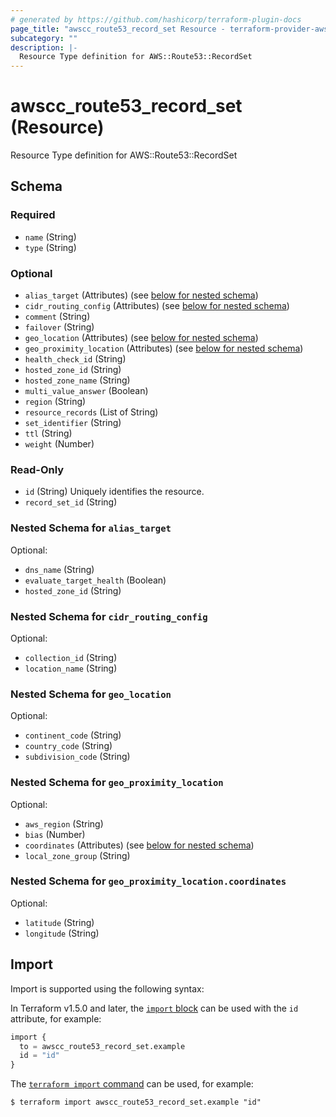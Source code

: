 ```yaml
---
# generated by https://github.com/hashicorp/terraform-plugin-docs
page_title: "awscc_route53_record_set Resource - terraform-provider-awscc"
subcategory: ""
description: |-
  Resource Type definition for AWS::Route53::RecordSet
---
```


# awscc_route53_record_set (Resource)

Resource Type definition for AWS::Route53::RecordSet



<!-- schema generated by tfplugindocs -->
## Schema

### Required

- `name` (String)
- `type` (String)

### Optional

- `alias_target` (Attributes) (see [below for nested schema](#nestedatt--alias_target))
- `cidr_routing_config` (Attributes) (see [below for nested schema](#nestedatt--cidr_routing_config))
- `comment` (String)
- `failover` (String)
- `geo_location` (Attributes) (see [below for nested schema](#nestedatt--geo_location))
- `geo_proximity_location` (Attributes) (see [below for nested schema](#nestedatt--geo_proximity_location))
- `health_check_id` (String)
- `hosted_zone_id` (String)
- `hosted_zone_name` (String)
- `multi_value_answer` (Boolean)
- `region` (String)
- `resource_records` (List of String)
- `set_identifier` (String)
- `ttl` (String)
- `weight` (Number)

### Read-Only

- `id` (String) Uniquely identifies the resource.
- `record_set_id` (String)

<a id="nestedatt--alias_target"></a>
### Nested Schema for `alias_target`

Optional:

- `dns_name` (String)
- `evaluate_target_health` (Boolean)
- `hosted_zone_id` (String)


<a id="nestedatt--cidr_routing_config"></a>
### Nested Schema for `cidr_routing_config`

Optional:

- `collection_id` (String)
- `location_name` (String)


<a id="nestedatt--geo_location"></a>
### Nested Schema for `geo_location`

Optional:

- `continent_code` (String)
- `country_code` (String)
- `subdivision_code` (String)


<a id="nestedatt--geo_proximity_location"></a>
### Nested Schema for `geo_proximity_location`

Optional:

- `aws_region` (String)
- `bias` (Number)
- `coordinates` (Attributes) (see [below for nested schema](#nestedatt--geo_proximity_location--coordinates))
- `local_zone_group` (String)

<a id="nestedatt--geo_proximity_location--coordinates"></a>
### Nested Schema for `geo_proximity_location.coordinates`

Optional:

- `latitude` (String)
- `longitude` (String)

## Import

Import is supported using the following syntax:

In Terraform v1.5.0 and later, the [`import` block](https://developer.hashicorp.com/terraform/language/import) can be used with the `id` attribute, for example:

```terraform
import {
  to = awscc_route53_record_set.example
  id = "id"
}
```

The [`terraform import` command](https://developer.hashicorp.com/terraform/cli/commands/import) can be used, for example:

```shell
$ terraform import awscc_route53_record_set.example "id"
```
